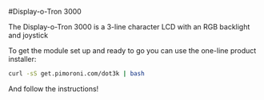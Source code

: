 <!--
---
name: Display-o-Tron 3000
manufacturer: Pimoroni
github: https://github.com/pimoroni/dot3k
url: https://github.com/pimoroni/dot3k
description: A 3-line character LCD with an RGB backlight and joystick
install:
  'devices':
    - 'i2c'
    - 'spi'
  'apt':
    - 'python-smbus'
    - 'python3-smbus'
    - 'python-dev'
    - 'python3-dev'
  'python':
    - 'dot3k'
  'examples': 'python/examples/'
pincount: 40
pin:
  3:
    mode: i2c
  5:
    mode: i2c
  7:
    name: Joystick Button
    mode: input
    active: low
  11:
    name: Joystick Left
    mode: input
    active: low
  13:
    name: Joystick Up
    mode: input
    active: low
  15:
    name: Joystick Right
    mode: input
    active: low
  19:
    mode: spi
  21:
    name: Joystick Down
    mode: input
    active: low
  22:
    name: LCD CMD/DATA
    mode: output
    active: high
  23:
    mode: spi
-->
#Display-o-Tron 3000

The Display-o-Tron 3000 is a 3-line character LCD with an RGB backlight and joystick

To get the module set up and ready to go you can use the one-line product installer:

```bash
curl -sS get.pimoroni.com/dot3k | bash
```

And follow the instructions!
